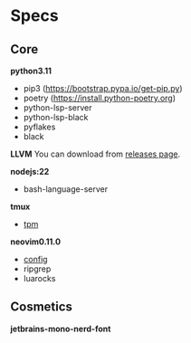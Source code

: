# Specs

## Core

**python3.11**
* pip3 (https://bootstrap.pypa.io/get-pip.py)
* poetry (https://install.python-poetry.org)
* python-lsp-server
* python-lsp-black
* pyflakes
* black

**LLVM**
You can download from [releases page](https://github.com/llvm/llvm-project/releases).

**nodejs:22**
* bash-language-server

**tmux**
 * [tpm](https://github.com/tmux-plugins/tpm)

**neovim0.11.0**
* [config](https://github.com/ivostrilov/custom-neovim)
* ripgrep
* luarocks

## Cosmetics

**jetbrains-mono-nerd-font**
